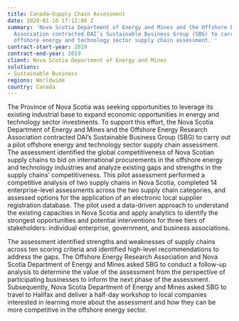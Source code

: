 ```yaml
---
title: Canada—Supply Chain Assessment
date: 2020-01-16 17:12:00 Z
summary: 'Nova Scotia Department of Energy and Mines and the Offshore Energy Research
  Association contracted DAI’s Sustainable Business Group (SBG) to carry out a pilot
  offshore energy and technology sector supply chain assessment. '
contract-start-year: 2019
contract-end-year: 2019
client: Nova Scotia Department of Energy and Mines
solutions:
- Sustainable Business
regions: Worldwide
country: Canada
---
```


The Province of Nova Scotia was seeking opportunities to leverage its existing industrial base to expand economic opportunities in energy and technology sector investments. To support this effort, the Nova Scotia Department of Energy and Mines and the Offshore Energy Research Association contracted DAI’s Sustainable Business Group (SBG) to carry out a pilot offshore energy and technology sector supply chain assessment. The assessment identified the global competitiveness of Nova Scotian supply chains to bid on international procurements in the offshore energy and technology industries and analyze existing gaps and strengths in the supply chains’ competitiveness. This pilot assessment performed a competitive analysis of two supply chains in Nova Scotia, completed 14 enterprise-level assessments across the two supply chain categories, and assessed options for the application of an electronic local supplier registration database. The pilot used a data-driven approach to understand the existing capacities in Nova Scotia and apply analytics to identify the strongest opportunities and potential interventions for three tiers of stakeholders: individual enterprise, government, and business associations.

The assessment identified strengths and weaknesses of supply chains across ten scoring criteria and identified high-level recommendations to address the gaps. The Offshore Energy Research Association and Nova Scotia Department of Energy and Mines asked SBG to conduct a follow-up analysis to determine the value of the assessment from the perspective of participating businesses to inform the next phase of the assessment.  Subsequently, Nova Scotia Department of Energy and Mines asked SBG to travel to Halifax and deliver a half-day workshop to local companies interested in learning more about the assessment and how they can be more competitive in the offshore energy sector.
